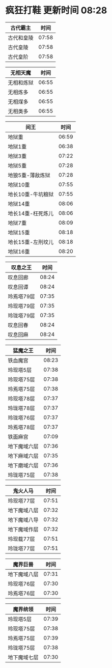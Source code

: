 # 疯狂打鞋 更新时间 08:28

| 古代霸主   | 时间    |
|--------|-------|
| 古代和皇陵 | 07:58 |
| 古代皇陵 | 07:58 |
| 古代皇阶 | 07:58 |

| 无相天魔   | 时间    |
|--------|-------|
| 无相和炼狱 | 06:55 |
| 无相炼多 | 06:55 |
| 无相煤多 | 06:55 |
| 无相类多 | 06:55 |

| 间王   | 时间    |
|--------|-------|
| 地狱重 | 06:59 |
| 地狱1重 | 06:38 |
| 地狱3重 | 07:22 |
| 地狱5重 | 07:28 |
| 地狼5重-薄敌炼狱 | 07:28 |
| 地狱10重 | 07:55 |
| 地长10重-牛坑粮狱 | 07:55 |
| 地狱14重 | 08:06 |
| 地长14重-枉死炼儿 | 08:06 |
| 地狱7重 | 08:09 |
| 地狱15重 | 08:18 |
| 地长15重-左刑坟儿 | 08:18 |
| 地狱16重 | 08:20 |

| 叹息之王   | 时间    |
|--------|-------|
| 叹息回廊 | 08:24 |
| 叹息回谭 | 08:24 |
| 玲焉塔79层 | 07:35 |
| 玲现塔79层 | 07:35 |
| 玲珑塔79层 | 07:35 |
| 叹息回春 | 08:24 |
| 叹息回麻 | 08:24 |

| 猛魔之王   | 时间    |
|--------|-------|
| 铁血魔宫 | 08:23 |
| 玲现塔5层 | 07:38 |
| 玲现塔75层 | 07:38 |
| 玲焉塔75层 | 07:38 |
| 玲现塔78层 | 07:37 |
| 玲珑塔78层 | 07:37 |
| 玲珑塔76层 | 07:37 |
| 玲焉塔78层 | 07:37 |
| 铁面麻宫 | 07:09 |
| 地下魔域六层 | 07:36 |
| 地下麻域六层 | 07:35 |
| 地下磨域六层 | 07:36 |
| 玲珑塔75层 | 07:38 |

| 鬼火人马   | 时间    |
|--------|-------|
| 玲现塔77层 | 07:51 |
| 地下魔域八层 | 07:32 |
| 地下魔域八导 | 07:32 |
| 地下魔域作层 | 07:32 |
| 玲现载77层 | 07:51 |
| 玲珑塔77层 | 07:51 |

| 魔界巨兽   | 时间    |
|--------|-------|
| 地下魔域八层 | 07:31 |
| 玲现塔76层 | 07:30 |
| 玲焉塔76层 | 07:30 |

| 魔界统领   | 时间    |
|--------|-------|
| 玲现塔5层 | 07:39 |
| 玲现塔75层 | 07:38 |
| 玲焉塔75层 | 07:39 |
| 玲珑塔75层 | 07:38 |
| 地下魔域七层 | 07:30 |